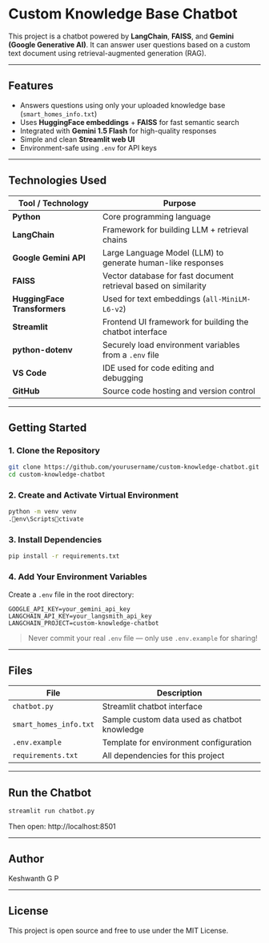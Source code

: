 # Custom Knowledge Base Chatbot 

This project is a chatbot powered by **LangChain**, **FAISS**, and **Gemini (Google Generative AI)**. It can answer user questions based on a custom text document using retrieval-augmented generation (RAG).

---

##  Features

- Answers questions using only your uploaded knowledge base (`smart_homes_info.txt`)
- Uses **HuggingFace embeddings** + **FAISS** for fast semantic search
- Integrated with **Gemini 1.5 Flash** for high-quality responses
- Simple and clean **Streamlit web UI**
- Environment-safe using `.env` for API keys

---

##  Technologies Used

| Tool / Technology            | Purpose                                                                 |
|------------------------------|-------------------------------------------------------------------------|
| **Python**                   | Core programming language                                               |
| **LangChain**                | Framework for building LLM + retrieval chains                           |
| **Google Gemini API**        | Large Language Model (LLM) to generate human-like responses             |
| **FAISS**                    | Vector database for fast document retrieval based on similarity         |
| **HuggingFace Transformers** | Used for text embeddings (`all-MiniLM-L6-v2`)                           |
| **Streamlit**                | Frontend UI framework for building the chatbot interface                |
| **python-dotenv**            | Securely load environment variables from a `.env` file                  |
| **VS Code**                  | IDE used for code editing and debugging                                 |
| **GitHub**                   | Source code hosting and version control                                 |

---

##  Getting Started

### 1. Clone the Repository

```bash
git clone https://github.com/yourusername/custom-knowledge-chatbot.git
cd custom-knowledge-chatbot
```

### 2. Create and Activate Virtual Environment

```bash
python -m venv venv
.env\Scriptsctivate
```

### 3. Install Dependencies

```bash
pip install -r requirements.txt
```

### 4. Add Your Environment Variables

Create a `.env` file in the root directory:

```env
GOOGLE_API_KEY=your_gemini_api_key
LANGCHAIN_API_KEY=your_langsmith_api_key
LANGCHAIN_PROJECT=custom-knowledge-chatbot
```

>  Never commit your real `.env` file — only use `.env.example` for sharing!

---

##  Files

| File                  | Description                                      |
|-----------------------|--------------------------------------------------|
| `chatbot.py`          | Streamlit chatbot interface                      |
| `smart_homes_info.txt`| Sample custom data used as chatbot knowledge     |
| `.env.example`        | Template for environment configuration           |
| `requirements.txt`    | All dependencies for this project                |

---

##  Run the Chatbot

```bash
streamlit run chatbot.py
```

Then open: http://localhost:8501

---

##  Author

Keshwanth G P

---

##  License

This project is open source and free to use under the MIT License.
